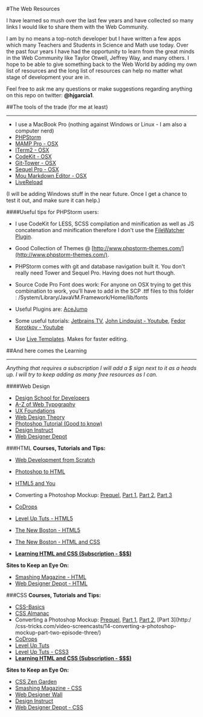 #The Web Resources


I have learned so mush over the last few years and have collected so many links I would like to share them with the Web Community.

I am by no means a top-notch developer but I have written a few apps which many Teachers and Students in Science and Math use today.  Over the past four years I have had the opportunity to learn from the great minds in the Web Community like Taylor Otwell, Jeffrey Way, and many others.  I hope to be able to give something back to the Web World by adding my own list of resources and the long list of resources can help no matter what stage of development your are in.

Feel free to ask me any questions or make suggestions regarding anything on this repo on twitter: **@hjgarcia1**.

##The tools of the trade (for me at least)
___
*	I use a MacBook Pro (nothing against Windows or Linux - I am also a computer nerd)
*	[PHPStorm](http://www.jetbrains.com/phpstorm/)
*	[MAMP Pro - OSX](http://www.mamp.info/en/index.html)
*	[ITerm2 - OSX](http://www.iterm2.com/#/section/home)
*	[CodeKit - OSX](http://incident57.com/codekit/)
*	[Git-Tower - OSX](http://www.git-tower.com/)
*	[Sequel Pro - OSX](http://www.sequelpro.com/)
*	[Mou Markdown Editor - OSX](http://mouapp.com/)
*	[LiveReload](http://livereload.com/) 

(I will be adding Windows stuff in the near future. Once I get a chance to test it out, and make sure it can help.)

####Useful tips for PHPStorm users:

*	I use CodeKit for LESS, SCSS compilation and minification as well as JS concatenation and minification therefore I don't use the [FileWatcher Plugin](http://plugins.jetbrains.com/plugin/7177?pr=idea).

*	Good Collection of Themes @ [http://www.phpstorm-themes.com/](http://www.phpstorm-themes.com/).

*	PHPStorm comes with git and database navigation built it.  You don't really need Tower and Sequel Pro. Having does not hurt though.

*	Source Code Pro Font does work: For anyone on OSX trying to get this combination to work, you'll have to add in the SCP .ttf files to this folder : /System/Library/JavaVM.Framework/Home/lib/fonts

*	Useful Plugins are:
	[AceJump](http://plugins.jetbrains.com/plugin/7086?pr=phpStorm)
	
*	Some useful tutorials:
 	[Jetbrains TV](http://tv.jetbrains.net/channel/phpstorm),
  	[John Lindquist - Youtube](http://www.youtube.com/user/johnlindquist/videos),
  	[Fedor Korotkov - Youtube](http://www.youtube.com/channel/UC6tN3HRJtnUhTyRvQB24O1g/videos)
  	
*	Use [Live Templates](http://www.youtube.com/watch?v=PTOmzN_sNgU). Makes for faster editing.
 
##And here comes the Learning
___

*Anything that requires a subscription I will add a $ sign next to it as a heads up.  I will try to keep adding as many free resources as I can.*
 
####Web Design
*	[Design School for Developers](http://webdesign.tutsplus.com/sessions/design-school-for-developers/)
*	[A-Z of Web Typography](http://webdesign.tutsplus.com/sessions/a-z-of-web-typography/)
*	[UX Foundations](http://webdesign.tutsplus.com/sessions/ux-foundations/)
*	[Web Design Theory](http://webdesign.tutsplus.com/sessions/web-design-theory/)
*	[Photoshop Tutorial (Good to know)](http://psd.tutsplus.com/sessions/)
*	[Design Instruct](http://designinstruct.com/)
*	[Web Designer Depot](http://www.webdesignerdepot.com)
  	
###HTML
**Courses, Tutorials and Tips:**

*	[Web Development from Scratch](http://net.tutsplus.com/sessions/web-design-from-scratch/)
*	[Photoshop to HTML](http://net.tutsplus.com/sessions/photoshop-to-html/)
*	[HTML5 and You](http://net.tutsplus.com/sessions/html5-and-you/)
*	Converting a Photoshop Mockup: 
	[Prequel](http://css-tricks.com/video-screencasts/16-creating-the-photoshop-mockup/),
	[Part 1](http://css-tricks.com/video-screencasts/12-converting-a-photoshop-mockup-part-two-episode-one/),
	[Part 2](hhttp://css-tricks.com/video-screencasts/13-converting-a-photoshop-mockup-part-two-episode-two/),
	[Part 3](http://css-tricks.com/video-screencasts/14-converting-a-photoshop-mockup-part-two-episode-three/)
*	[CoDrops](http://tympanus.net/codrops/category/tutorials/)
*	[Level Up Tuts - HTML5](http://www.youtube.com/playlist?list=PLLnpHn493BHGlqEn4EE7dRUnPn4o_tKM0)
*	[The New Boston - HTML5](http://thenewboston.org/list.php?cat=43)
*	[The New Boston - HTML and CSS](http://www.youtube.com/playlist?list=PLC1322B5A0180C946)

*	[**Learning HTML and CSS (Subscription - $$$)**](http://teamtreehouse.com/learning-adventures/learn-html-and-css)
	
**Sites to Keep an Eye On:**	

*	[Smashing Magazine - HTML](http://coding.smashingmagazine.com/tag/html/)
*	[Web Designer Depot - HTML](http://www.webdesignerdepot.com/category/html-5/)  

###CSS
**Courses, Tutorials and Tips:**

*	[CSS-Basics](http://www.cssbasics.com/)
*	[CSS Almanac](http://css-tricks.com/almanac/)
*	Converting a Photoshop Mockup: 
	[Prequel](http://css-tricks.com/video-screencasts/16-creating-the-photoshop-mockup/),
	[Part 1](http://css-tricks.com/video-screencasts/12-converting-a-photoshop-mockup-part-two-episode-one/),
	[Part 2](hhttp://css-tricks.com/video-screencasts/13-converting-a-photoshop-mockup-part-two-episode-two/),
	[Part 3](http:/	/css-tricks.com/video-screencasts/14-converting-a-photoshop-mockup-part-two-episode-three/)
*	[CoDrops](http://tympanus.net/codrops/category/tutorials/)
*	[Level Up Tuts](http://www.youtube.com/playlist?list=PLLnpHn493BHH6DkHPhduhco5XavNA9JaD)
*	[Level Up Tuts - CSS3](http://www.youtube.com/playlist?list=PLLnpHn493BHFOoBjPGOcWL1PnY0H1w5N_)
*	[**Learning HTML and CSS (Subscription - $$$)**](http://teamtreehouse.com/learning-adventures/learn-html-and-css)
	
**Sites to Keep an Eye On:**	

*	[CSS Zen Garden](http://csszengarden.com/)
*	[Smashing Magazine - CSS](http://coding.smashingmagazine.com/tag/css/)
*	[Web Designer Wall](http://webdesignerwall.com/)
*	[Design Instruct](http://designinstruct.com/)
*	[Web Designer Depot - CSS](http://www.webdesignerdepot.com/category/css/) 	

